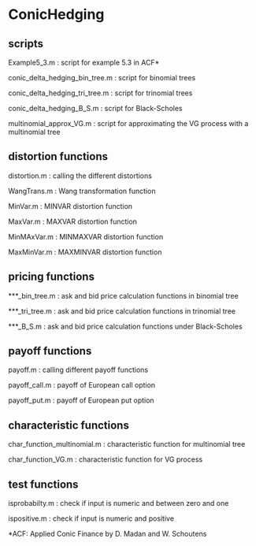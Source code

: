 ConicHedging
============

## scripts

Example5_3.m : script for example 5.3 in ACF*

conic_delta_hedging_bin_tree.m : script for binomial trees

conic_delta_hedging_tri_tree.m : script for trinomial trees

conic_delta_hedging_B_S.m : script for Black-Scholes

multinomial_approx_VG.m : script for approximating the VG process with a multinomial tree

## distortion functions

distortion.m : calling the different distortions

WangTrans.m : Wang transformation function

MinVar.m    : MINVAR distortion function

MaxVar.m    : MAXVAR distortion function

MinMAxVar.m : MINMAXVAR distortion function

MaxMinVar.m : MAXMINVAR distortion function 

## pricing functions

***_bin_tree.m : ask and bid price calculation functions in binomial tree

***_tri_tree.m : ask and bid price calculation functions in trinomial tree

***_B_S.m : ask and bid price calculation functions under Black-Scholes

## payoff functions

payoff.m : calling different payoff functions

payoff_call.m : payoff of European call option

payoff_put.m : payoff of European put option

## characteristic functions

char_function_multinomial.m : characteristic function for multinomial tree

char_function_VG.m : characteristic function for VG process

## test functions

isprobabilty.m : check if input is  numeric and between zero and one

ispositive.m : check if input is  numeric and positive

*ACF: Applied Conic Finance by D. Madan and W. Schoutens 